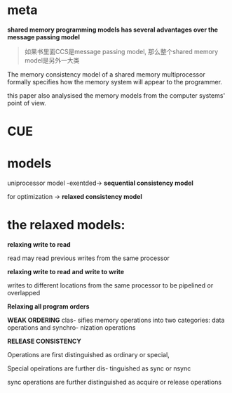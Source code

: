 # meta

**shared memory programming models has several advantages over the message passing model**

> 如果书里面CCS是message passing model, 那么整个shared memory model是另外一大类

The memory consistency model of a shared memory multiprocessor formally specifies how the memory system will appear to the programmer. 

this paper also analysised the memory models from the computer systems' point of view.

# CUE


# models

uniprocessor model -exentded-> **sequential consistency model**

for optimization -> **relaxed consistency model**



# the relaxed models:

**relaxing write to read**

read may read previous writes from the same processor

**relaxing write to read and write to write**

writes to different locations from
the same processor to be pipelined or overlapped

**Relaxing all program orders**


**WEAK ORDERING**
clas- sifies memory operations into two categories: data operations and synchro- nization operations

**RELEASE CONSISTENCY**

Operations are first distinguished as ordinary or special,

Special opeirations are further dis- tinguished as sync or nsync

sync operations are further distinguished as acquire or release operations